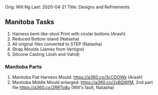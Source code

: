 Orig: Will Ng
Last: 2020-04-21
Title: Designs and Refinements

## Manitoba Tasks
1. Harness bent-like-stool Print with cirular buttons (Arash)
2. Reduced Bottom island (Natasha)
3. All original files converted to STEP (Natasha)
4. Strap Moulds (James from Vertigro)
5. Silicone Casting (Josh and Vahid)

### Manitoba Parts
1. Manitoba Flat Harness Mould: https://a360.co/3cCDOWk (Arash)
2. Mantioba Middle Mould enlarged: https://a360.co/2xBQWfM, 2nd part file https://a360.co/2RRTo8u (Will's fault, Natasha)

